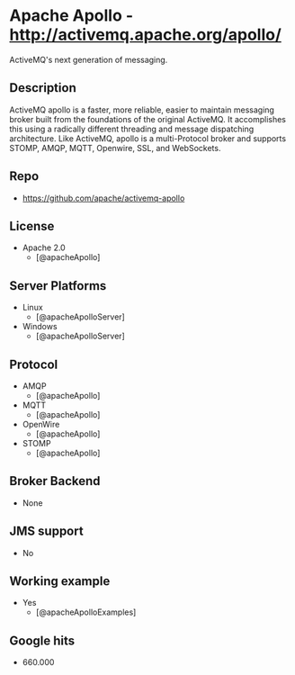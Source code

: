 # Apache Apollo - http://activemq.apache.org/apollo/
ActiveMQ's next generation of messaging.


## Description
ActiveMQ apollo is a faster, more reliable, easier to maintain messaging broker built from the foundations of the original ActiveMQ. It accomplishes this using a radically different threading and message dispatching architecture. Like ActiveMQ, apollo is a multi-Protocol broker and supports STOMP, AMQP, MQTT, Openwire, SSL, and WebSockets.


## Repo
- https://github.com/apache/activemq-apollo

## License
- Apache 2.0
    - [@apacheApollo]


## Server Platforms
- Linux
    - [@apacheApolloServer]    
- Windows
    - [@apacheApolloServer]


## Protocol
- AMQP
    - [@apacheApollo]
- MQTT
    - [@apacheApollo]
- OpenWire
    - [@apacheApollo]
- STOMP
    - [@apacheApollo]


## Broker Backend
- None


## JMS support
- No


## Working example
- Yes
    - [@apacheApolloExamples]


## Google hits
- 660.000
